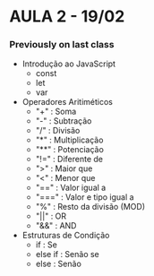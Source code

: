 # AULA 2 - 19/02
### Previously on last class

- Introdução ao JavaScript
    - const
    - let
    - var
- Operadores Aritiméticos
    - "+" : Soma
    - "-" : Subtração
    - "/" : Divisão
    - "*" : Multiplicação
    - "**" : Potenciação
    - "!=" : Diferente de 
    - ">" : Maior que
    - "<" : Menor que
    - "==" : Valor igual a
    - "===" : Valor e tipo igual a
    - "%" : Resto da divisão (MOD)
    - "||" : OR
    - "&&" : AND
- Estruturas de Condição
     - if : Se
    - else if : Senão se
    - else : Senão
